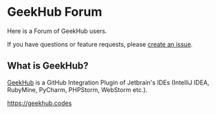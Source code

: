 # GeekHub Forum
Here is a Forum of GeekHub users.

If you have questions or feature requests, please [create an issue](https://github.com/Alleeks/GeekHubForum/issues/new).

## What is GeekHub?

[GeekHub](https://geekhub.codes) is a GitHub Integration Plugin of Jetbrain's IDEs (IntelliJ IDEA, RubyMine, PyCharm, PHPStorm, WebStorm etc.).

https://geekhub.codes

